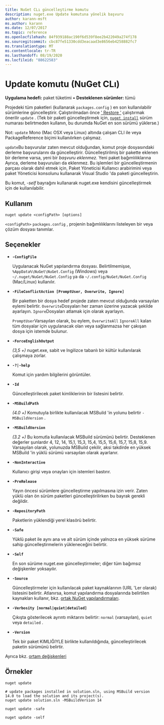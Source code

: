 ```yaml
---
title: NuGet CLı güncelleştirme komutu
description: nuget.exe Update komutuna yönelik başvuru
author: karann-msft
ms.author: karann
ms.date: 12/07/2017
ms.topic: reference
ms.openlocfilehash: 84f939188ac190f6d539f8ee2b422049a274f178
ms.sourcegitcommit: cbc87fe51330cdd3eacaad3e8656eb4258882fc7
ms.translationtype: MT
ms.contentlocale: tr-TR
ms.lasthandoff: 08/19/2020
ms.locfileid: "88622583"
---
```

# <a name="update-command-nuget-cli"></a>Update komutu (NuGet CLı)

**Uygulama hedefi:** paket tüketimi &bullet; **Desteklenen sürümler:** tümü

Projedeki tüm paketleri (kullanarak `packages.config` ) en son kullanılabilir sürümlerine güncelleştirir. Çalıştırılmadan önce [' Restore '](cli-ref-restore.md) çalıştırmak önerilir `update` . (Tek bir paketi güncelleştirmek için, [`nuget install`](cli-ref-install.md) sürüm numarası belirtmeden kullanın, bu durumda NuGet en son sürümü yüklerse.)

Not: `update` Mono (Mac OSX veya Linux) altında çalışan CLI ile veya PackageReference biçimi kullanılırken çalışmaz.

`update`Bu başvurular zaten mevcut olduğundan, komut proje dosyasındaki derleme başvurularını da güncelleştirir. Güncelleştirilmiş bir pakette eklenen bir derleme varsa, yeni bir *başvuru eklenmez.* Yeni paket bağımlılıklarına Ayrıca, derleme başvuruları da eklenmez. Bu işlemleri bir güncelleştirmenin parçası olarak dahil etmek için, Paket Yöneticisi Kullanıcı arabirimini veya paket Yöneticisi konsolunu kullanarak Visual Studio 'da paketi güncelleştirin.

Bu komut, *-self* bayrağını kullanarak nuget.exe kendisini güncelleştirmek için de kullanılabilir.

## <a name="usage"></a>Kullanım

```cli
nuget update <configPath> [options]
```

`<configPath>` `packages.config` , projenin bağımlılıklarını listeleyen bir veya çözüm dosyası tanımlar.

## <a name="options"></a>Seçenekler

- **`-ConfigFile`**

  Uygulanacak NuGet yapılandırma dosyası. Belirtilmemişse, `%AppData%\NuGet\NuGet.Config` (Windows) veya `~/.nuget/NuGet/NuGet.Config` ya da `~/.config/NuGet/NuGet.Config` (Mac/Linux) kullanılır.

- **`-FileConflictAction [PromptUser, Overwrite, Ignore]`**

  Bir paketten bir dosya hedef projede zaten mevcut olduğunda varsayılan eylemi belirtir. `Overwrite`Dosyaları her zaman üzerine yazacak şekilde ayarlayın. `Ignore`Dosyaları atlamak için olarak ayarlayın.

  `PromptUser`Varsayılan olarak, bu eylem, `OverwriteAll` `IgnoreAll` kalan tüm dosyalar için uygulanacak olan veya sağlanmazsa her çakışan dosya için istemde bulunur.

- **`-ForceEnglishOutput`**

  *(3,5 +)* nuget.exe, sabit ve Ingilizce tabanlı bir kültür kullanılarak çalışmaya zorlar.

- **`-?|-help`**

  Komut için yardım bilgilerini görüntüler.

- **`-Id`**

  Güncelleştirilecek paket kimliklerinin bir listesini belirtir.

- **`-MSBuildPath`**

  *(4.0 +)* Komutuyla birlikte kullanılacak MSBuild 'in yolunu belirtir `-MSBuildVersion` .

- **`-MSBuildVersion`**

  *(3.2 +)* Bu komutla kullanılacak MSBuild sürümünü belirtir. Desteklenen değerler şunlardır 4, 12, 14, 15,1, 15,3, 15,4, 15,5, 15,6, 15,7, 15,8, 15,9. Varsayılan olarak, yolunuzda MSBuild çekilir, aksi takdirde en yüksek MSBuild 'in yüklü sürümü varsayılan olarak ayarlanır.

- **`-NonInteractive`**

  Kullanıcı girişi veya onayları için istemleri bastırır.

- **`-PreRelease`**

  Yayın öncesi sürümlere güncelleştirme yapılmasına izin verir. Zaten yüklü olan ön sürüm paketleri güncelleştirilirken bu bayrak gerekli değildir.

- **`-RepositoryPath`**

  Paketlerin yüklendiği yerel klasörü belirtir.

- **`-Safe`**

  Yüklü paket ile aynı ana ve alt sürüm içinde yalnızca en yüksek sürüme sahip güncelleştirmelerin yükleneceğini belirtir.

- **`-Self`**

  En son sürüme nuget.exe güncelleştirmeler; diğer tüm bağımsız değişkenler yoksayılır.

- **`-Source`**

  Güncelleştirmeler için kullanılacak paket kaynaklarının (URL 'Ler olarak) listesini belirtir. Atlanırsa, komut yapılandırma dosyalarında belirtilen kaynakları kullanır, bkz. [ortak NuGet yapılandırmaları](../../consume-packages/configuring-nuget-behavior.md).

- **`-Verbosity [normal|quiet|detailed]`**

  Çıkışta gösterilecek ayrıntı miktarını belirtir: `normal` (varsayılan), `quiet` veya `detailed` .

- **`-Version`**

  Tek bir paket KIMLIĞIYLE birlikte kullanıldığında, güncelleştirilecek paketin sürümünü belirtir.

Ayrıca bkz. [ortam değişkenleri](cli-ref-environment-variables.md)

## <a name="examples"></a>Örnekler

```cli
nuget update

# update packages installed in solution.sln, using MSBuild version 14.0 to load the solution and its project(s).
nuget update solution.sln -MSBuildVersion 14

nuget update -safe

nuget update -self
```
